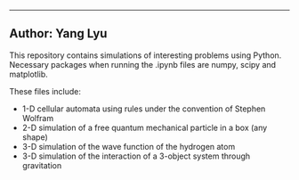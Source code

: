 ----------------
Author: Yang Lyu
----------------
This repository contains simulations of interesting problems using Python. Necessary packages when running the .ipynb files are numpy, scipy and matplotlib.

These files include: 
* 1-D cellular automata using rules under the convention of Stephen Wolfram
* 2-D simulation of a free quantum mechanical particle in a box (any shape)
* 3-D simulation of the wave function of the hydrogen atom 
* 3-D simulation of the interaction of a 3-object system through gravitation
